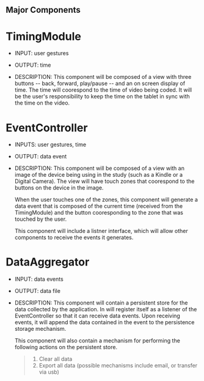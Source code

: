 Major Components
-----------------

TimingModule
=============
+  INPUT: user gestures

+  OUTPUT: time

+  DESCRIPTION:  This component will be composed of a view with three buttons -- back, 
forward, play/pause -- and an on screen display of time.  The time will coorespond
to the time of video being coded. It will be the user's responsibility to keep the
time on the tablet in sync with the time on the video.  


EventController
================
+  INPUTS: user gestures, time

+  OUTPUT: data event

+  DESCRIPTION: This component will be composed of a view with an image of the device
being using in the study (such as a Kindle or a Digital Camera).  The view will 
have touch zones that coorespond to the buttons on the device in the image.

   When the user touches one of the zones, this component will generate a data event that is composed
of the current time (received from the TimingModule) and the button cooresponding to the zone 
that was touched by the user.  

    This component will include a listner interface, which will allow other components to receive the 
events it generates.

DataAggregator 
================
+  INPUT: data events

+  OUTPUT: data file

+  DESCRIPTION:  This component will contain a persistent store for the data collected by the 
application.  In will register itself as a listener of the EventController so that it can receive
data events.  Upon receiving events, it will append the data contained in the event to the 
persistence storage mechanism.  

   This component will also contain a mechanism for performing the following actions on the persistent
store.  
    >1.  Clear all data
    >2.  Export all data (possible mechanisms include email, or transfer via usb)
    
    
